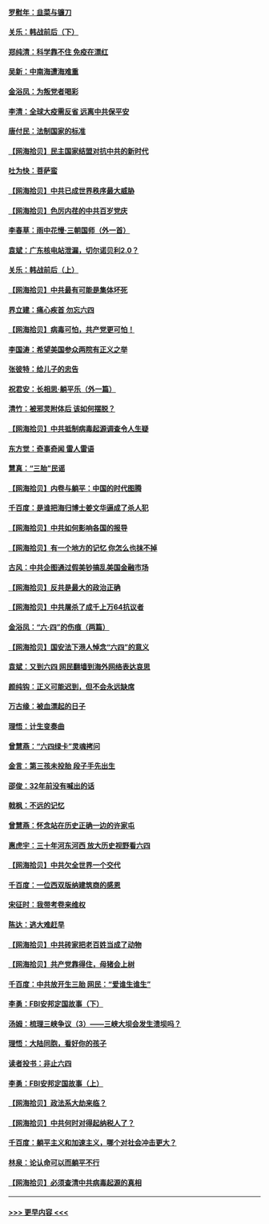#### [罗慰年：韭菜与镰刀](../pages/nsc993/n13034374.md?t=06201951) 
#### [关乐：韩战前后（下）](../pages/nsc993/n13034113.md?t=06201951) 
#### [郑纯清：科学靠不住 免疫在漂红](../pages/nsc993/n13034093.md?t=06201951) 
#### [吴新：中南海遭海难重](../pages/nsc993/n13034084.md?t=06201951) 
#### [金浴凤：为叛党者喝彩](../pages/nsc993/n13034058.md?t=06201951) 
#### [李清：全球大疫需反省 远离中共保平安](../pages/nsc993/n13033784.md?t=06201951) 
#### [唐付民：法制国家的标准](../pages/nsc993/n13032944.md?t=06201951) 
#### [【网海拾贝】民主国家结盟对抗中共的新时代](../pages/nsc993/n13031717.md?t=06201951) 
#### [吐为快：菩萨蛮](../pages/nsc993/n13030033.md?t=06201951) 
#### [【网海拾贝】中共已成世界秩序最大威胁](../pages/nsc993/n13028138.md?t=06201951) 
#### [【网海拾贝】色厉内荏的中共百岁党庆](../pages/nsc993/n13025582.md?t=06201951) 
#### [李春草：雨中花慢‧三朝国师（外一首）](../pages/nsc993/n13025567.md?t=06201951) 
#### [袁斌：广东核电站泄漏，切尔诺贝利2.0？](../pages/nsc993/n13025475.md?t=06201951) 
#### [关乐：韩战前后（上）](../pages/nsc993/n13025387.md?t=06201951) 
#### [【网海拾贝】中共最有可能是集体坏死](../pages/nsc993/n13023101.md?t=06201951) 
#### [界立建：痛心疾首 勿忘六四](../pages/nsc993/n13022339.md?t=06201951) 
#### [【网海拾贝】病毒可怕，共产党更可怕！](../pages/nsc993/n13020728.md?t=06201951) 
#### [李国涛：希望美国参众两院有正义之举](../pages/nsc993/n13020674.md?t=06201951) 
#### [张彼特：给儿子的忠告](../pages/nsc993/n13018934.md?t=06201951) 
#### [祝君安：长相思‧躺平乐（外一篇）](../pages/nsc993/n13018923.md?t=06201951) 
#### [清竹：被邪灵附体后 该如何摆脱？](../pages/nsc993/n13018877.md?t=06201951) 
#### [【网海拾贝】中共抵制病毒起源调查令人生疑](../pages/nsc993/n13017785.md?t=06201951) 
#### [东方觉：奇事奇闻 雷人雷语](../pages/nsc993/n13017577.md?t=06201951) 
#### [慧真：“三胎”民谣](../pages/nsc993/n13017394.md?t=06201951) 
#### [【网海拾贝】内卷与躺平：中国的时代图腾](../pages/nsc993/n13016128.md?t=06201951) 
#### [千百度：是谁把海归博士姜文华逼成了杀人犯](../pages/nsc993/n13015218.md?t=06201951) 
#### [【网海拾贝】中共如何影响各国的报导](../pages/nsc993/n13012599.md?t=06201951) 
#### [【网海拾贝】有一个地方的记忆 你怎么也抹不掉](../pages/nsc993/n13009802.md?t=06201951) 
#### [古风：中共企图通过假美钞搞乱美国金融市场](../pages/nsc993/n13009626.md?t=06201951) 
#### [【网海拾贝】反共是最大的政治正确](../pages/nsc993/n13007051.md?t=06201951) 
#### [【网海拾贝】中共屠杀了成千上万64抗议者](../pages/nsc993/n13002713.md?t=06201951) 
#### [金浴凤：“六·四”的伤痕（两篇）](../pages/nsc993/n13001719.md?t=06201951) 
#### [【网海拾贝】国安法下港人悼念“六四”的意义](../pages/nsc993/n13001039.md?t=06201951) 
#### [袁斌：又到六四 网民翻墙到海外网络表达哀思](../pages/nsc993/n13000995.md?t=06201951) 
#### [颜纯钩：正义可能迟到，但不会永远缺席](../pages/nsc993/n13000920.md?t=06201951) 
#### [万古缘：被血漂起的日子](../pages/nsc993/n13000914.md?t=06201951) 
#### [理悟：计生变奏曲](../pages/nsc993/n13000414.md?t=06201951) 
#### [曾慧燕：“六四绿卡”灵魂拷问](../pages/nsc993/n13000277.md?t=06201951) 
#### [金言：第三孩未投胎 段子手先出生](../pages/nsc993/n13000215.md?t=06201951) 
#### [邵俊：32年前没有喊出的话](../pages/nsc993/n13000181.md?t=06201951) 
#### [戟枫：不远的记忆](../pages/nsc993/n13000121.md?t=06201951) 
#### [曾慧燕：怀念站在历史正确一边的许家屯](../pages/nsc993/n13000073.md?t=06201951) 
#### [惠虎宇：三十年河东河西 放大历史视野看六四](../pages/nsc993/n13000018.md?t=06201951) 
#### [【网海拾贝】中共欠全世界一个交代](../pages/nsc993/n12998706.md?t=06201951) 
#### [千百度：一位西双版纳建筑商的感恩](../pages/nsc993/n12998487.md?t=06201951) 
#### [宋征时：我带考卷来维权](../pages/nsc993/n12994088.md?t=06201951) 
#### [陈达：逃大难赶早](../pages/nsc993/n12993569.md?t=06201951) 
#### [【网海拾贝】中共砖家把老百姓当成了动物](../pages/nsc993/n12993483.md?t=06201951) 
#### [【网海拾贝】共产党靠得住，母猪会上树](../pages/nsc993/n12990730.md?t=06201951) 
#### [千百度：中共放开生三胎 网民：“爱谁生谁生”](../pages/nsc993/n12990644.md?t=06201951) 
#### [李勇：FBI安邦定国故事（下）](../pages/nsc993/n12987854.md?t=06201951) 
#### [汤姆：梳理三峡争议（3）——三峡大坝会发生溃坝吗？](../pages/nsc993/n12989806.md?t=06201951) 
#### [理悟：大陆同胞，看好你的孩子](../pages/nsc993/n12989778.md?t=06201951) 
#### [读者投书：非止六四](../pages/nsc993/n12989673.md?t=06201951) 
#### [李勇：FBI安邦定国故事（上）](../pages/nsc993/n12987749.md?t=06201951) 
#### [【网海拾贝】政法系大劫来临？](../pages/nsc993/n12987596.md?t=06201951) 
#### [【网海拾贝】中共何时对得起纳税人了？](../pages/nsc993/n12985578.md?t=06201951) 
#### [千百度：躺平主义和加速主义，哪个对社会冲击更大？](../pages/nsc993/n12985512.md?t=06201951) 
#### [林泉：论认命可以而躺平不行](../pages/nsc993/n12985505.md?t=06201951) 
#### [【网海拾贝】必须查清中共病毒起源的真相](../pages/nsc993/n12984276.md?t=06201951) 

----
#### [ >>> 更早内容 <<< ](../indexes/nsc993-earlier.md)
